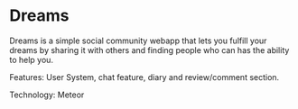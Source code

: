 # Dreams

Dreams is a simple social community webapp that lets you fulfill your dreams by sharing it with others and finding people who can has the ability to help you.

Features: User System, chat feature, diary and review/comment section.

Technology: Meteor
